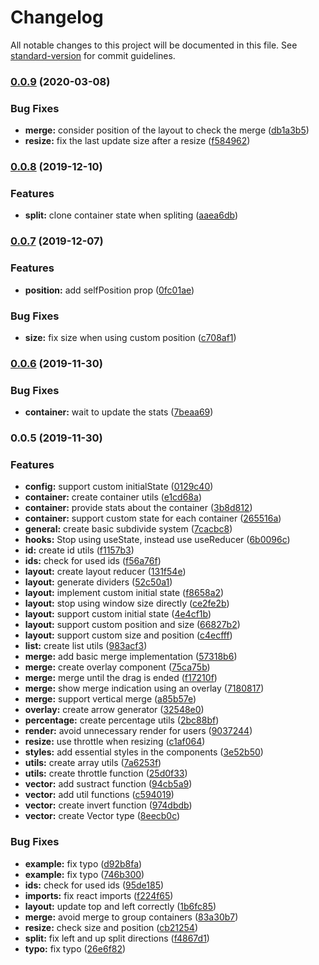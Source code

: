 # Changelog

All notable changes to this project will be documented in this file. See [standard-version](https://github.com/conventional-changelog/standard-version) for commit guidelines.

### [0.0.9](https://github.com/pixore/subdivide/compare/v0.0.8...v0.0.9) (2020-03-08)


### Bug Fixes

* **merge:** consider position of the layout to check the merge ([db1a3b5](https://github.com/pixore/subdivide/commit/db1a3b51c2c6df606b1fc01b29539a89cd5fc062))
* **resize:** fix the last update size after a resize ([f584962](https://github.com/pixore/subdivide/commit/f58496217e5ff637052ac80028513f2320ca4ca9))

### [0.0.8](https://github.com/pixore/subdivide/compare/v0.0.7...v0.0.8) (2019-12-10)


### Features

* **split:** clone container state when spliting ([aaea6db](https://github.com/pixore/subdivide/commit/aaea6dba65a64aa33773a3e7202b9e585e043da8))

### [0.0.7](https://github.com/pixore/subdivide/compare/v0.0.6...v0.0.7) (2019-12-07)


### Features

* **position:** add selfPosition prop ([0fc01ae](https://github.com/pixore/subdivide/commit/0fc01aebba484c740a64878f10d25550f04eee0e))


### Bug Fixes

* **size:** fix size when using custom position ([c708af1](https://github.com/pixore/subdivide/commit/c708af13c181f15e4d7b2b61419c2f4aa70c4bc5))

### [0.0.6](https://github.com/pixore/subdivide/compare/v0.0.5...v0.0.6) (2019-11-30)


### Bug Fixes

* **container:** wait to update the stats ([7beaa69](https://github.com/pixore/subdivide/commit/7beaa69af1fcee4238171ec2e98717da1a404822))

### 0.0.5 (2019-11-30)


### Features

* **config:** support custom initialState ([0129c40](https://github.com/pixore/subdivide/commit/0129c4098d6aa6cb2c2c1beefd7307f208f26a1f))
* **container:** create container utils ([e1cd68a](https://github.com/pixore/subdivide/commit/e1cd68af217b616670dd426a783942ec1e12e36c))
* **container:** provide stats about the container ([3b8d812](https://github.com/pixore/subdivide/commit/3b8d81206f0288e883ff4b7544155bd7a02d315e))
* **container:** support custom state for each container ([265516a](https://github.com/pixore/subdivide/commit/265516a96920d48136826721e0f7a97bd80a6892))
* **general:** create basic subdivide system ([7cacbc8](https://github.com/pixore/subdivide/commit/7cacbc81fca4295fdc5fd1442710241d956d3d86))
* **hooks:** Stop using useState, instead use useReducer  ([6b0096c](https://github.com/pixore/subdivide/commit/6b0096c504b0cac7e4c62f083a282386f4552969))
* **id:** create id utils ([f1157b3](https://github.com/pixore/subdivide/commit/f1157b342d25fc95a9af6e530915a4cda37fe12f))
* **ids:** check for used ids ([f56a76f](https://github.com/pixore/subdivide/commit/f56a76f8029155f194c05f4cef2f50a7e7b7f307))
* **layout:** create layout reducer ([131f54e](https://github.com/pixore/subdivide/commit/131f54e42c7d1f32e6133b2365742326ef9d02fa))
* **layout:** generate dividers ([52c50a1](https://github.com/pixore/subdivide/commit/52c50a1f3cd1892d6939eeb1b0ba91cc4ae01a49))
* **layout:** implement custom initial state ([f8658a2](https://github.com/pixore/subdivide/commit/f8658a255076db9e01e370768bc0473b7f5ead68))
* **layout:** stop using window size directly ([ce2fe2b](https://github.com/pixore/subdivide/commit/ce2fe2bf53702380ebb44d712b5444ef26494fba))
* **layout:** support custom initial state ([4e4cf1b](https://github.com/pixore/subdivide/commit/4e4cf1b345ab448bfd91e20bc358d4ef3556b937))
* **layout:** support custom position and size ([66827b2](https://github.com/pixore/subdivide/commit/66827b239a771c0d4c23041def4d5318ece98aee))
* **layout:** support custom size and position ([c4ecfff](https://github.com/pixore/subdivide/commit/c4ecfff7fc172533d6fc351464962f2bbd5887aa))
* **list:** create list utils ([983acf3](https://github.com/pixore/subdivide/commit/983acf329442fe372a991fac388cdce919e1d6f9))
* **merge:** add basic merge implementation ([57318b6](https://github.com/pixore/subdivide/commit/57318b6a301d24bff9e2876a5e33def5e083e496))
* **merge:** create overlay component ([75ca75b](https://github.com/pixore/subdivide/commit/75ca75b0e2d0a8246d972604d208f8c610a1767e))
* **merge:** merge until the drag is ended ([f17210f](https://github.com/pixore/subdivide/commit/f17210f168cc67e682f8e51acee200fe72f1a27a))
* **merge:** show merge indication using an overlay ([7180817](https://github.com/pixore/subdivide/commit/7180817c6a7281e9f3cb2c88cc1a0867d1d03a84))
* **merge:** support vertical merge ([a85b57e](https://github.com/pixore/subdivide/commit/a85b57e7e04309f8b3399fd55b23f3a27d619360))
* **overlay:** create arrow generator ([32548e0](https://github.com/pixore/subdivide/commit/32548e0c42f596bcef03d3c8c1bb36977d0f03af))
* **percentage:** create percentage utils ([2bc88bf](https://github.com/pixore/subdivide/commit/2bc88bffeb7f4865f7f754ef40b1b4e493ec6be7))
* **render:** avoid unnecessary render for users ([9037244](https://github.com/pixore/subdivide/commit/90372440e8a4a70f927f6e6d315bdcc4f433c4ea))
* **resize:** use throttle when resizing ([c1af064](https://github.com/pixore/subdivide/commit/c1af06405b29bdd063692e654394f8ab3ca4ba06))
* **styles:** add essential styles in the components ([3e52b50](https://github.com/pixore/subdivide/commit/3e52b508d1ac4298c38b0539a0ff6dcd16bbf9af))
* **utils:** create array utils ([7a6253f](https://github.com/pixore/subdivide/commit/7a6253f9a6ddb85c0aa17914fcf842fad5606211))
* **utils:** create throttle function ([25d0f33](https://github.com/pixore/subdivide/commit/25d0f331f7151d5366957911a97961bdab0b9b7e))
* **vector:** add sustract function ([94cb5a9](https://github.com/pixore/subdivide/commit/94cb5a9ac4330074170b72d94c58a72a01af6d19))
* **vector:** add util functions ([c594019](https://github.com/pixore/subdivide/commit/c5940192cbd1efbd60a838896368e01db165271c))
* **vector:** create invert function ([974dbdb](https://github.com/pixore/subdivide/commit/974dbdb622dd7372a53fd9cf6e7cb1c8c82f1d6c))
* **vector:** create Vector type ([8eecb0c](https://github.com/pixore/subdivide/commit/8eecb0cdd897ab8ad58a6b8cc9564379a6d401ec))


### Bug Fixes

* **example:** fix typo ([d92b8fa](https://github.com/pixore/subdivide/commit/d92b8fa6e6a13eb6b8fa638c2fbdcbb4eb9496da))
* **example:** fix typo ([746b300](https://github.com/pixore/subdivide/commit/746b300cab50cc860dabaac0d06c1074c66d89b9))
* **ids:** check for used ids ([95de185](https://github.com/pixore/subdivide/commit/95de1854ada3ad2ee9c612be24ad62ebd3590359))
* **imports:** fix react imports ([f224f65](https://github.com/pixore/subdivide/commit/f224f652bed400b4f467e12d8f5687985d057f6f))
* **layout:** update top and left correctly ([1b6fc85](https://github.com/pixore/subdivide/commit/1b6fc8528b62b4361be9629cb13fa5b59d299125))
* **merge:** avoid merge to group containers ([83a30b7](https://github.com/pixore/subdivide/commit/83a30b7a6f0b6bf52a4a562532b02ffb3e0fe3cc))
* **resize:** check size and position ([cb21254](https://github.com/pixore/subdivide/commit/cb21254c744f433c4b1e38bd4ccc319356d6772e))
* **split:** fix left and up split directions ([f4867d1](https://github.com/pixore/subdivide/commit/f4867d19cc4541a46aa835d5bbd4fde357fb5df5))
* **typo:** fix typo ([26e6f82](https://github.com/pixore/subdivide/commit/26e6f826699fe283c36db6098f44581d841337e5))
